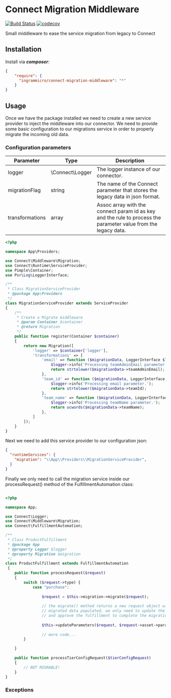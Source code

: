# Connect Migration Middleware

[![Build Status](https://travis-ci.com/othercodes/connect-migration-middleware.svg?branch=master)](https://travis-ci.com/othercodes/connect-migration-middleware) [![codecov](https://codecov.io/gh/othercodes/connect-migration-middleware/branch/master/graph/badge.svg)](https://codecov.io/gh/othercodes/connect-migration-middleware)

Small middleware to ease the service migration from legacy to Connect

## Installation

Install via ***composer***:

```json
{
    "require": {
      "ingrammicro/connect-migration-middleware": "*"
    }
}
```

## Usage 

Once we have the package installed we need to create a new service provider to inject the middleware 
into our connector. We need to provide some basic configuration to our migrations service in order to 
properly migrate the incoming old data.

### Configuration parameters

| Parameter       | Type            | Description                           |
| --------------- | --------------- | ------------------------------------- |
| logger          | \Connect\Logger | The logger instance of our connector. |
| migrationFlag   | string          | The name of the Connect parameter that stores the legacy data in json format. |
| transformations | array           | Assoc array with the connect param id as key and the rule to process the parameter value from the legacy data. |

```php
<?php

namespace App\Providers;

use Connect\Middleware\Migration;
use Connect\Runtime\ServiceProvider;
use Pimple\Container;
use Psr\Log\LoggerInterface;

/**
 * Class MigrationServiceProvider
 * @package App\Providers
 */
class MigrationServiceProvider extends ServiceProvider
{
    /**
     * Create a Migrate middleware
     * @param Container $container
     * @return Migration
     */
    public function register(Container $container)
    {
        return new Migration([
            'logger' => $container['logger'],
            'transformations' => [
                'email' => function ($migrationData, LoggerInterface $logger) {
                    $logger->info('Processing teamAdminEmail parameter.');
                    return strtolower($migrationData->teamAdminEmail);
                },
                'team_id' => function ($migrationData, LoggerInterface $logger) {
                    $logger->info('Processing email parameter.');
                    return strtolower($migrationData->teamId);
                },
                'team_name' => function ($migrationData, LoggerInterface $logger) {
                    $logger->info('Processing teamName parameter.');
                    return ucwords($migrationData->teamName);
                },
            ]
        ]);
    }
}
```

Next we need to add this service provider to our configuration json:

```json 
{
  "runtimeServices": {
    "migration": "\\App\\Providers\\MigrationServiceProvider",
  }  
}

```

Finally we only need to call the migration service inside our processRequest() method of 
the FulfillmentAutomation class:

```php

<?php

namespace App;

use Connect\Logger;
use Connect\Middleware\Migration;
use Connect\FulfillmentAutomation;

/**
 * Class ProductFulfillment
 * @package App
 * @property Logger $logger
 * @property Migration $migration
 */
class ProductFulfillment extends FulfillmentAutomation
 {
    public function processRequest($request)
    {
        switch ($request->type) {
            case "purchase":
                
                $request = $this->migration->migrate($request);
                
                // the migrate() method returns a new request object with the
                // migrated data populated, we only need to update the params 
                // and approve the fulfillment to complete the migration.
                
                $this->updateParameters($request, $request->asset->params);
                
                // more code...
        }

    }
    
    public function processTierConfigRequest($tierConfigRequest)
    {
        // NOT MIGRABLE!
    }
}
```

### Exceptions

